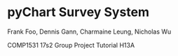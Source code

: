 # pyChart Survey System
Frank Foo, Dennis Gann, Charmaine Leung, Nicholas Wu

COMP1531 17s2 Group Project
Tutorial H13A
